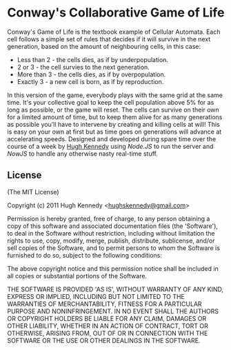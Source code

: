 # Conway's Collaborative Game of Life
Conway's Game of Life is the textbook example of Cellular Automata. Each cell follows a simple set of rules that decides if it will survive in the next generation, based on the amount of neighbouring cells, in this case:

* Less than 2 - the cells dies, as if by underpopulation.
* 2 or 3 - the cell survies to the next generation.
* More than 3 - the cells dies, as if by overpopulation.
* Exactly 3 - a new cell is born, as if by reproduction.

In this version of the game, everybody plays with the same grid at the same time. It's your collective goal to keep the cell population above 5% for as long as possible, or the game will reset. The cells can survive on their own for a limited amount of time, but to keep them alive for as many generations as possible you'll have to intervene by creating and killing cells at will! This is easy on your own at first but as time goes on generations will advance at accelerating speeds.
Designed and developed during spare time over the course of a week by [Hugh Kennedy](http://hughskennedy.com "Hugh Kennedy") using *Node.JS* to run the server and *NowJS* to handle any otherwise nasty real-time stuff.

## License 

(The MIT License)

Copyright (c) 2011 Hugh Kennedy &lt;hughskennedy@gmail.com&gt;

Permission is hereby granted, free of charge, to any person obtaining
a copy of this software and associated documentation files (the
'Software'), to deal in the Software without restriction, including
without limitation the rights to use, copy, modify, merge, publish,
distribute, sublicense, and/or sell copies of the Software, and to
permit persons to whom the Software is furnished to do so, subject to
the following conditions:

The above copyright notice and this permission notice shall be
included in all copies or substantial portions of the Software.

THE SOFTWARE IS PROVIDED 'AS IS', WITHOUT WARRANTY OF ANY KIND,
EXPRESS OR IMPLIED, INCLUDING BUT NOT LIMITED TO THE WARRANTIES OF
MERCHANTABILITY, FITNESS FOR A PARTICULAR PURPOSE AND NONINFRINGEMENT.
IN NO EVENT SHALL THE AUTHORS OR COPYRIGHT HOLDERS BE LIABLE FOR ANY
CLAIM, DAMAGES OR OTHER LIABILITY, WHETHER IN AN ACTION OF CONTRACT,
TORT OR OTHERWISE, ARISING FROM, OUT OF OR IN CONNECTION WITH THE
SOFTWARE OR THE USE OR OTHER DEALINGS IN THE SOFTWARE.
